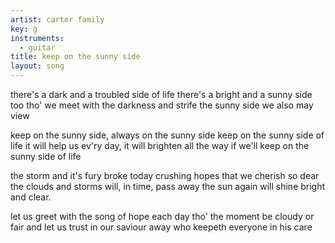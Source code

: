 ```yaml
---
artist: carter family
key: g
instruments:
  - guitar
title: keep on the sunny side
layout: song
---
```

there's a dark and a troubled side of life
there's a bright and a sunny side too
tho' we meet with the darkness and strife
the sunny side we also may view

keep on the sunny side, always on the sunny side
keep on the sunny side of life
it will help us ev'ry day, it will brighten all the way
if we'll keep on the sunny side of life

the storm and it's fury broke today
crushing hopes that we cherish so dear
the clouds and storms will, in time, pass away
the sun again will shine bright and clear.

let us greet with the song of hope each day
tho' the moment be cloudy or fair
and let us trust in our saviour away
who keepeth everyone in his care